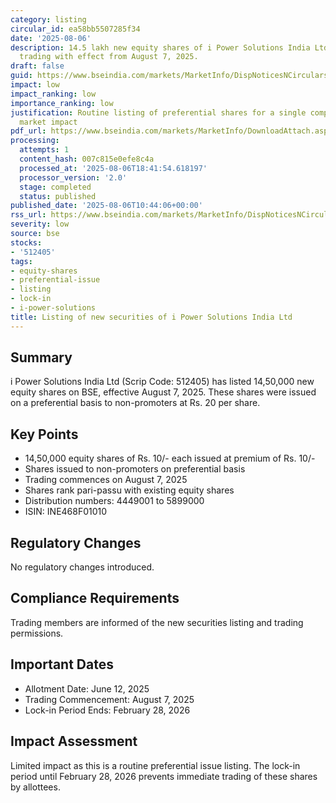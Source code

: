 ```yaml
---
category: listing
circular_id: ea58bb5507285f34
date: '2025-08-06'
description: 14.5 lakh new equity shares of i Power Solutions India Ltd listed for
  trading with effect from August 7, 2025.
draft: false
guid: https://www.bseindia.com/markets/MarketInfo/DispNoticesNCirculars.aspx?Noticeid={87F5C454-B841-406C-80FB-4B398124D0EC}&noticeno=20250806-18&dt=08/06/2025&icount=18&totcount=60&flag=0
impact: low
impact_ranking: low
importance_ranking: low
justification: Routine listing of preferential shares for a single company with limited
  market impact
pdf_url: https://www.bseindia.com/markets/MarketInfo/DownloadAttach.aspx?id=20250806-18&attachedId=
processing:
  attempts: 1
  content_hash: 007c815e0efe8c4a
  processed_at: '2025-08-06T18:41:54.618197'
  processor_version: '2.0'
  stage: completed
  status: published
published_date: '2025-08-06T10:44:06+00:00'
rss_url: https://www.bseindia.com/markets/MarketInfo/DispNoticesNCirculars.aspx?Noticeid={87F5C454-B841-406C-80FB-4B398124D0EC}&noticeno=20250806-18&dt=08/06/2025&icount=18&totcount=60&flag=0
severity: low
source: bse
stocks:
- '512405'
tags:
- equity-shares
- preferential-issue
- listing
- lock-in
- i-power-solutions
title: Listing of new securities of i Power Solutions India Ltd
---
```


## Summary

i Power Solutions India Ltd (Scrip Code: 512405) has listed 14,50,000 new equity shares on BSE, effective August 7, 2025. These shares were issued on a preferential basis to non-promoters at Rs. 20 per share.

## Key Points

- 14,50,000 equity shares of Rs. 10/- each issued at premium of Rs. 10/-
- Shares issued to non-promoters on preferential basis
- Trading commences on August 7, 2025
- Shares rank pari-passu with existing equity shares
- Distribution numbers: 4449001 to 5899000
- ISIN: INE468F01010

## Regulatory Changes

No regulatory changes introduced.

## Compliance Requirements

Trading members are informed of the new securities listing and trading permissions.

## Important Dates

- Allotment Date: June 12, 2025
- Trading Commencement: August 7, 2025
- Lock-in Period Ends: February 28, 2026

## Impact Assessment

Limited impact as this is a routine preferential issue listing. The lock-in period until February 28, 2026 prevents immediate trading of these shares by allottees.